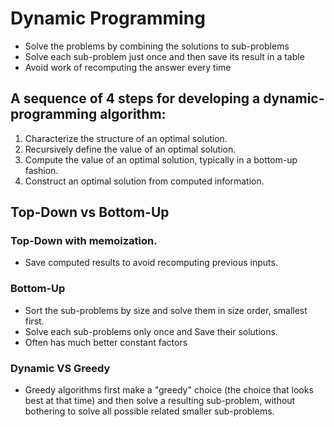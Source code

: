 # Dynamic Programming
* Solve the problems by combining the solutions to sub-problems 
* Solve each sub-problem just once and then save its result in a table
* Avoid work of recomputing the answer every time

## A sequence of 4 steps for developing a dynamic-programming algorithm:
1. Characterize the structure of an optimal solution.
2. Recursively define the value of an optimal solution.
3. Compute the value of an optimal solution, typically in a bottom-up fashion.
4. Construct an optimal solution from computed information.

## Top-Down vs Bottom-Up 

### Top-Down with memoization.
* Save computed results to avoid recomputing previous inputs.

### Bottom-Up 
* Sort the sub-problems by size and solve them in size order, smallest first.
* Solve each sub-problems only once and Save their solutions.
* Often has much better constant factors

### Dynamic VS Greedy
* Greedy algorithms first make a "greedy" choice (the choice that looks best at 
  that time) and then solve a resulting sub-problem, without bothering to solve 
  all possible related smaller sub-problems.